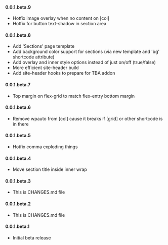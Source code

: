 #### 0.0.1.beta.9
* Hotfix image overlay when no content on [col]
* Hotfix for button text-shadow in section area

#### 0.0.1.beta.8
* Add 'Sections' page template
* Add background color support for sections (via new template and 'bg' shortcode attribute)
* Add overlay and inner style options instead of just on/off (true/false)
* More efficient site-header build
* Add site-header hooks to prepare for TBA addon

#### 0.0.1.beta.7
* Top margin on flex-grid to match flex-entry bottom margin

#### 0.0.1.beta.6
* Remove wpauto from [col] cause it breaks if [grid] or other shortcode is in there

#### 0.0.1.beta.5
* Hotfix comma exploding things

#### 0.0.1.beta.4
* Move section title inside inner wrap

#### 0.0.1.beta.3
* This is CHANGES.md file

#### 0.0.1.beta.2
* This is CHANGES.md file

#### 0.0.1.beta.1
* Initial beta release